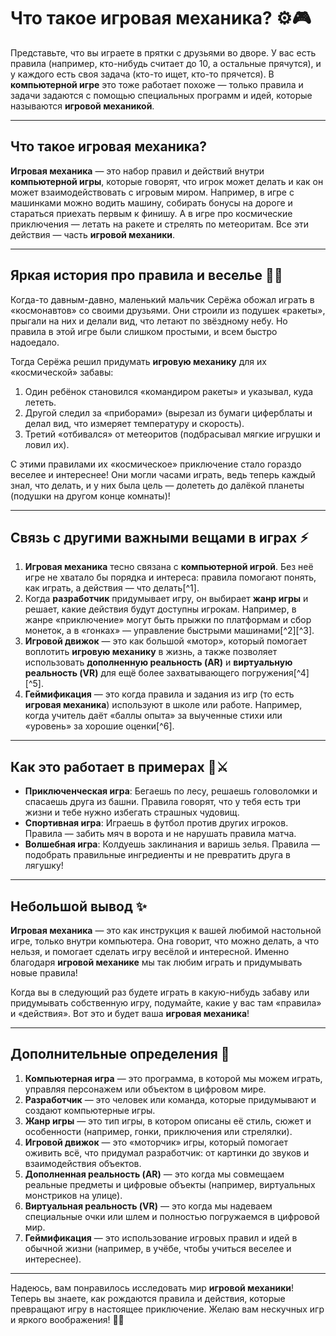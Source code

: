 # **Что такое игровая механика? ⚙️🎮**

Представьте, что вы играете в прятки с друзьями во дворе. У вас есть правила (например, кто-нибудь считает до 10, а остальные прячутся), и у каждого есть своя задача (кто-то ищет, кто-то прячется). В **компьютерной игре** это тоже работает похоже — только правила и задачи задаются с помощью специальных программ и идей, которые называются **игровой механикой**.

---

## **Что такое игровая механика?**

**Игровая механика** — это набор правил и действий внутри **компьютерной игры**, которые говорят, что игрок может делать и как он может взаимодействовать с игровым миром. Например, в игре с машинками можно водить машину, собирать бонусы на дороге и стараться приехать первым к финишу. А в игре про космические приключения — летать на ракете и стрелять по метеоритам. Все эти действия — часть **игровой механики**.

---

## **Яркая история про правила и веселье** 🤩🚀

Когда-то давным-давно, маленький мальчик Серёжа обожал играть в «космонавтов» со своими друзьями. Они строили из подушек «ракеты», прыгали на них и делали вид, что летают по звёздному небу. Но правила в этой игре были слишком простыми, и всем быстро надоедало.

Тогда Серёжа решил придумать **игровую механику** для их «космической» забавы:  
1. Один ребёнок становился «командиром ракеты» и указывал, куда лететь.  
2. Другой следил за «приборами» (вырезал из бумаги циферблаты и делал вид, что измеряет температуру и скорость).  
3. Третий «отбивался» от метеоритов (подбрасывал мягкие игрушки и ловил их).  

С этими правилами их «космическое» приключение стало гораздо веселее и интереснее! Они могли часами играть, ведь теперь каждый знал, что делать, и у них была цель — долететь до далёкой планеты (подушки на другом конце комнаты)!

---

## **Связь с другими важными вещами в играх** ⚡️

1. **Игровая механика** тесно связана с **компьютерной игрой**. Без неё игре не хватало бы порядка и интереса: правила помогают понять, как играть, а действия — что делать[^1].  
2. Когда **разработчик** придумывает игру, он выбирает **жанр игры** и решает, какие действия будут доступны игрокам. Например, в жанре «приключение» могут быть прыжки по платформам и сбор монеток, а в «гонках» — управление быстрыми машинами[^2][^3].  
3. **Игровой движок** — это как большой «мотор», который помогает воплотить **игровую механику** в жизнь, а также позволяет использовать **дополненную реальность (AR)** и **виртуальную реальность (VR)** для ещё более захватывающего погружения[^4][^5].  
4. **Геймификация** — это когда правила и задания из игр (то есть **игровая механика**) используют в школе или работе. Например, когда учитель даёт «баллы опыта» за выученные стихи или «уровень» за хорошие оценки[^6].  

---

## **Как это работает в примерах** 🏰⚔️

- **Приключенческая игра**: Бегаешь по лесу, решаешь головоломки и спасаешь друга из башни. Правила говорят, что у тебя есть три жизни и тебе нужно избегать страшных чудовищ.  
- **Спортивная игра**: Играешь в футбол против других игроков. Правила — забить мяч в ворота и не нарушать правила матча.  
- **Волшебная игра**: Колдуешь заклинания и варишь зелья. Правила — подобрать правильные ингредиенты и не превратить друга в лягушку!

---

## **Небольшой вывод** ✨

**Игровая механика** — это как инструкция к вашей любимой настольной игре, только внутри компьютера. Она говорит, что можно делать, а что нельзя, и помогает сделать игру весёлой и интересной. Именно благодаря **игровой механике** мы так любим играть и придумывать новые правила!

Когда вы в следующий раз будете играть в какую-нибудь забаву или придумывать собственную игру, подумайте, какие у вас там «правила» и «действия». Вот это и будет ваша **игровая механика**!

---

## **Дополнительные определения** 📖

1. **Компьютерная игра** — это программа, в которой мы можем играть, управляя персонажем или объектом в цифровом мире.  
2. **Разработчик** — это человек или команда, которые придумывают и создают компьютерные игры.  
3. **Жанр игры** — это тип игры, в котором описаны её стиль, сюжет и особенности (например, гонки, приключения или стрелялки).  
4. **Игровой движок** — это «моторчик» игры, который помогает оживить всё, что придумал разработчик: от картинки до звуков и взаимодействия объектов.  
5. **Дополненная реальность (AR)** — это когда мы совмещаем реальные предметы и цифровые объекты (например, виртуальных монстриков на улице).  
6. **Виртуальная реальность (VR)** — это когда мы надеваем специальные очки или шлем и полностью погружаемся в цифровой мир.  
7. **Геймификация** — это использование игровых правил и идей в обычной жизни (например, в учёбе, чтобы учиться веселее и интереснее).

---

Надеюсь, вам понравилось исследовать мир **игровой механики**! Теперь вы знаете, как рождаются правила и действия, которые превращают игру в настоящее приключение. Желаю вам нескучных игр и яркого воображения! 🎉✨